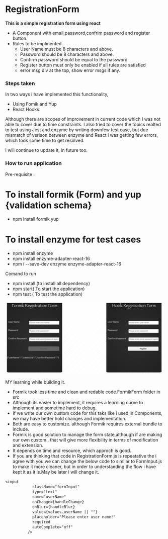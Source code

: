 # RegistrationForm
**This is a simple registration form using react**

* A Component with email,password,confrim password and register button.
* Rules to be implmented.
    - User Name must be 8 characters and above.
    - Password should be 8 characters and above.
    - Confirm password should be equal to the password 
    - Register button must only be enabled if all rules are satisfied
    - error msg div at the top, show error msgs if any.


### Steps taken
In two ways i have implemented this functionality,
- Using Fomik and Yup
- React Hooks.

Although there are  scopes of improvement in current code which I was not able to cover due to time constraints.
I also tried to cover the topics realted to test using Jest and enzyme by writing downfew test case, but due 
mismatch of verison between enzyme and React i was getting few errors, which took some time to get resolved.

I will continue to update it, in future too.

### How to run application

Pre-requisite :
# To install formik (Form) and yup {validation schema}
- npm install formik yup 
# To install enzyme for test cases
- npm install enzyme
- npm install enzyme-adapter-react-16
- npm i --save-dev enzyme enzyme-adapter-react-16

Comand to run
- npm install (to install all dependency)
- npm start( To start the application)
- npm test ( To test the application)

![alt text](https://github.com/amitinngp/RegistrationForm/blob/main/Two%20ways%20of%20implementation.png)


MY learning while building it.
- Formik took less time and clean and redable code.FormikForm folder in src
- Although its easier to implement, it requires a learning curve to implement and sometime hard to debug.
- If we write our own custom code for this taks like i used in Components, we may have better hold changes and implementation.
- Both are easy to customize. although Formik requires external bundle to include.
- Formik is good solution to manage the form state,although if are making our own custom , that will give more flexibility in terms of modification and extension.
- It depends on time and resource, which approch is good.
- If you are thinking that code in RegistrationForm.js is repeatative the i agree with you.we can change the below code to similar to FormInput.js to make it more cleaner, but in order to understanding the flow i have kept it as it is.May be later i will change it.

```
<input
            className="formInput"
            type="text"
            name="userName"
            onChange={handleChange}
            onBlur={handleBlur}
            value={values.userName || ""}
            placeholder="Please enter user name!"
            required
            autoComplete="off"
          />
```          
